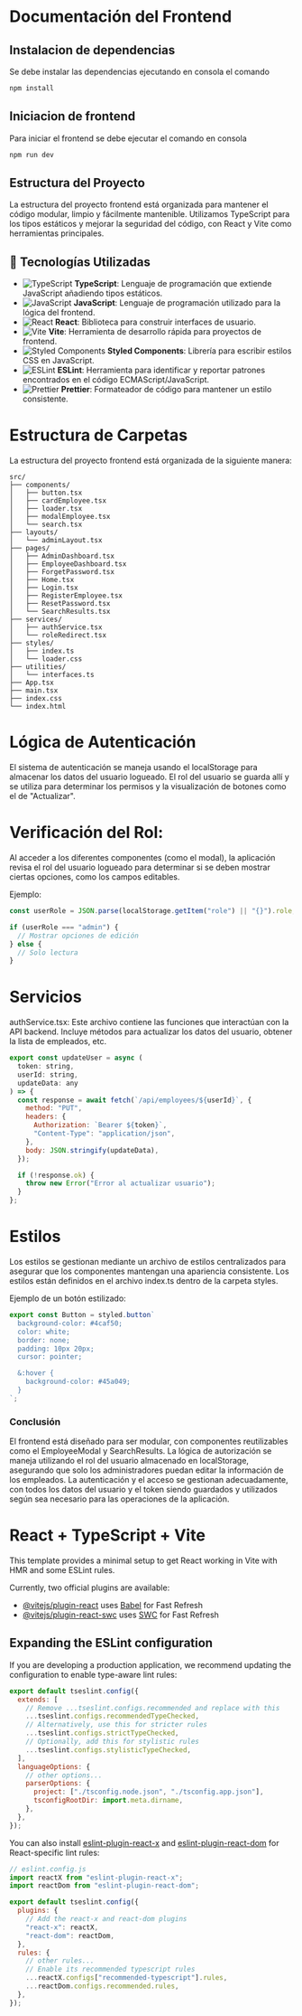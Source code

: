 # Documentación del Frontend

## Instalacion de dependencias

Se debe instalar las dependencias ejecutando en consola el comando

```javascript
npm install
```

## Iniciacion de frontend

Para iniciar el frontend se debe ejecutar el comando en consola

```javascript
npm run dev
```

## Estructura del Proyecto

La estructura del proyecto frontend está organizada para mantener el código modular, limpio y fácilmente mantenible. Utilizamos TypeScript para los tipos estáticos y mejorar la seguridad del código, con React y Vite como herramientas principales.

## 🚀 Tecnologías Utilizadas

- ![TypeScript](https://img.shields.io/badge/TypeScript-007ACC?style=for-the-badge&logo=typescript&logoColor=white) **TypeScript**: Lenguaje de programación que extiende JavaScript añadiendo tipos estáticos.
- ![JavaScript](https://img.shields.io/badge/JavaScript-F7DF1E?style=for-the-badge&logo=javascript&logoColor=black) **JavaScript**: Lenguaje de programación utilizado para la lógica del frontend.
- ![React](https://img.shields.io/badge/React-61DAFB?style=for-the-badge&logo=react&logoColor=black) **React**: Biblioteca para construir interfaces de usuario.
- ![Vite](https://img.shields.io/badge/Vite-646CFF?style=for-the-badge&logo=vite&logoColor=white) **Vite**: Herramienta de desarrollo rápida para proyectos de frontend.
- ![Styled Components](https://img.shields.io/badge/Styled--Components-DB7093?style=for-the-badge&logo=styled-components&logoColor=white) **Styled Components**: Librería para escribir estilos CSS en JavaScript.
- ![ESLint](https://img.shields.io/badge/ESLint-4B32C3?style=for-the-badge&logo=eslint&logoColor=white) **ESLint**: Herramienta para identificar y reportar patrones encontrados en el código ECMAScript/JavaScript.
- ![Prettier](https://img.shields.io/badge/Prettier-F7B93E?style=for-the-badge&logo=prettier&logoColor=black) **Prettier**: Formateador de código para mantener un estilo consistente.

# Estructura de Carpetas

La estructura del proyecto frontend está organizada de la siguiente manera:

```
src/
├── components/
│   ├── button.tsx
│   ├── cardEmployee.tsx
│   ├── loader.tsx
│   ├── modalEmployee.tsx
│   └── search.tsx
├── layouts/
│   └── adminLayout.tsx
├── pages/
│   ├── AdminDashboard.tsx
│   ├── EmployeeDashboard.tsx
│   ├── ForgetPassword.tsx
│   ├── Home.tsx
│   ├── Login.tsx
│   ├── RegisterEmployee.tsx
│   ├── ResetPassword.tsx
│   └── SearchResults.tsx
├── services/
│   ├── authService.tsx
│   └── roleRedirect.tsx
├── styles/
│   ├── index.ts
│   └── loader.css
├── utilities/
│   └── interfaces.ts
├── App.tsx
├── main.tsx
├── index.css
└── index.html
```

# Lógica de Autenticación

El sistema de autenticación se maneja usando el localStorage para almacenar los datos del usuario logueado. El rol del usuario se guarda allí y se utiliza para determinar los permisos y la visualización de botones como el de "Actualizar".

# Verificación del Rol:

Al acceder a los diferentes componentes (como el modal), la aplicación revisa el rol del usuario logueado para determinar si se deben mostrar ciertas opciones, como los campos editables.

Ejemplo:

```javascript
const userRole = JSON.parse(localStorage.getItem("role") || "{}").role;

if (userRole === "admin") {
  // Mostrar opciones de edición
} else {
  // Solo lectura
}
```

# Servicios

authService.tsx:
Este archivo contiene las funciones que interactúan con la API backend. Incluye métodos para actualizar los datos del usuario, obtener la lista de empleados, etc.

```javascript
export const updateUser = async (
  token: string,
  userId: string,
  updateData: any
) => {
  const response = await fetch(`/api/employees/${userId}`, {
    method: "PUT",
    headers: {
      Authorization: `Bearer ${token}`,
      "Content-Type": "application/json",
    },
    body: JSON.stringify(updateData),
  });

  if (!response.ok) {
    throw new Error("Error al actualizar usuario");
  }
};
```

# Estilos

Los estilos se gestionan mediante un archivo de estilos centralizados para asegurar que los componentes mantengan una apariencia consistente. Los estilos están definidos en el archivo index.ts dentro de la carpeta styles.

Ejemplo de un botón estilizado:

```javascript
export const Button = styled.button`
  background-color: #4caf50;
  color: white;
  border: none;
  padding: 10px 20px;
  cursor: pointer;

  &:hover {
    background-color: #45a049;
  }
`;
```

### Conclusión

El frontend está diseñado para ser modular, con componentes reutilizables como el EmployeeModal y SearchResults. La lógica de autorización se maneja utilizando el rol del usuario almacenado en localStorage, asegurando que solo los administradores puedan editar la información de los empleados. La autenticación y el acceso se gestionan adecuadamente, con todos los datos del usuario y el token siendo guardados y utilizados según sea necesario para las operaciones de la aplicación.

# React + TypeScript + Vite

This template provides a minimal setup to get React working in Vite with HMR and some ESLint rules.

Currently, two official plugins are available:

- [@vitejs/plugin-react](https://github.com/vitejs/vite-plugin-react/blob/main/packages/plugin-react/README.md) uses [Babel](https://babeljs.io/) for Fast Refresh
- [@vitejs/plugin-react-swc](https://github.com/vitejs/vite-plugin-react-swc) uses [SWC](https://swc.rs/) for Fast Refresh

## Expanding the ESLint configuration

If you are developing a production application, we recommend updating the configuration to enable type-aware lint rules:

```js
export default tseslint.config({
  extends: [
    // Remove ...tseslint.configs.recommended and replace with this
    ...tseslint.configs.recommendedTypeChecked,
    // Alternatively, use this for stricter rules
    ...tseslint.configs.strictTypeChecked,
    // Optionally, add this for stylistic rules
    ...tseslint.configs.stylisticTypeChecked,
  ],
  languageOptions: {
    // other options...
    parserOptions: {
      project: ["./tsconfig.node.json", "./tsconfig.app.json"],
      tsconfigRootDir: import.meta.dirname,
    },
  },
});
```

You can also install [eslint-plugin-react-x](https://github.com/Rel1cx/eslint-react/tree/main/packages/plugins/eslint-plugin-react-x) and [eslint-plugin-react-dom](https://github.com/Rel1cx/eslint-react/tree/main/packages/plugins/eslint-plugin-react-dom) for React-specific lint rules:

```js
// eslint.config.js
import reactX from "eslint-plugin-react-x";
import reactDom from "eslint-plugin-react-dom";

export default tseslint.config({
  plugins: {
    // Add the react-x and react-dom plugins
    "react-x": reactX,
    "react-dom": reactDom,
  },
  rules: {
    // other rules...
    // Enable its recommended typescript rules
    ...reactX.configs["recommended-typescript"].rules,
    ...reactDom.configs.recommended.rules,
  },
});
```
